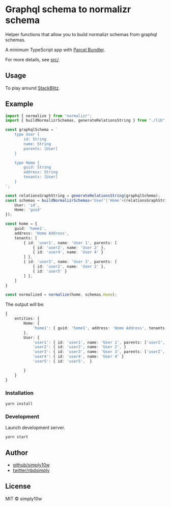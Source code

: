 # Graphql schema to normalizr schema

Helper functions that allow you to build normalizr schemas from graphql schemas.

A minimum TypeScript app with [Parcel Bundler](https://parceljs.org/).

For more details, see [src/](./src/).

## Usage

To play around [StackBlitz](https://stackblitz.com/edit/typescript-graphql-schema-to-normalizr-schema).

## Example

```ts
import { normalize } from "normalizr";
import { buildNormalizrSchemas, generateRelationsString } from "./lib";

const graphqlSchema = `
    type User {
        id: String
        name: String
        parents: [User]
    }

    type Home {
        guid: String
        address: String
        tenants: [User]
    }
`;

const relationsGraphString = generateRelationsString(graphqlSchema);
const schemas = buildNormalizrSchemas<'User'|'Home'>(relationsGraphString, {
    User: 'id',
    Home: 'guid'
});

const home = {
    guid: 'home1',
    address: 'Home Address',
    tenants: [
        { id: 'user1', name: 'User 1', parents: [
            { id: 'user2', name: 'User 2' },
            { id: 'user4', name: 'User 4' }
        ] },
        { id: 'user3', name: 'User 3', parents: [
            { id: 'user2', name: 'User 2' },
            { id: 'user5' }
        ] },
    ] 
}

const normalized = normalize(home, schemas.Home);

```

The output will be:

```ts
{
    entities: {
        Home: {
            'home1': { guid: 'home1', address: 'Home Address', tenants: ['user1', 'user3']}
        },
        User: {
            'user1': { id: 'user1', name: 'User 1', parents: ['user2', 'user4'] }
            'user2': { id: 'user2', name: 'User 2', }
            'user3': { id: 'user3', name: 'User 3', parents: ['user2', 'user5'] }
            'user4': { id: 'user4', name: 'User 4' }
            'user5': { id: 'user5',  }

        }
    }
}

```


### Installation

    yarn install

### Development

Launch development server.

    yarn start
    
## Author

- [github/simply10w](https://github.com/simply10w)
- [twitter/nbdsimply](https://twitter.com/nbdsimply)

## License

MIT © simply10w
